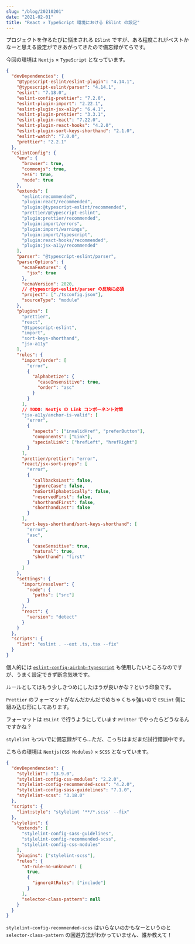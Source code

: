 ```yaml
---
slug: "/blog/20210201"
date: "2021-02-01"
title: "React × TypeScript 環境における ESlint の設定"
---
```


プロジェクトを作るたびに悩まされる `ESlint` ですが、ある程度これがベストかなーと思える設定ができあがってきたので備忘録がてらです。

今回の環境は `Nextjs` × `TypeScript` となっています。

```json
{
  "devDependencies": {
    "@typescript-eslint/eslint-plugin": "4.14.1",
    "@typescript-eslint/parser": "4.14.1",
    "eslint": "7.18.0",
    "eslint-config-prettier": "7.2.0",
    "eslint-plugin-import": "2.22.1",
    "eslint-plugin-jsx-a11y": "6.4.1",
    "eslint-plugin-prettier": "3.3.1",
    "eslint-plugin-react": "7.22.0",
    "eslint-plugin-react-hooks": "4.2.0",
    "eslint-plugin-sort-keys-shorthand": "2.1.0",
    "eslint-watch": "7.0.0",
    "prettier": "2.2.1"
  },
  "eslintConfig": {
    "env": {
      "browser": true,
      "commonjs": true,
      "es6": true,
      "node": true
    },
    "extends": [
      "eslint:recommended",
      "plugin:react/recommended",
      "plugin:@typescript-eslint/recommended",
      "prettier/@typescript-eslint",
      "plugin:prettier/recommended",
      "plugin:import/errors",
      "plugin:import/warnings",
      "plugin:import/typescript",
      "plugin:react-hooks/recommended",
      "plugin:jsx-a11y/recommended"
    ],
    "parser": "@typescript-eslint/parser",
    "parserOptions": {
      "ecmaFeatures": {
        "jsx": true
      },
      "ecmaVersion": 2020,
      // @typescript-eslint/parser の反映に必須
      "project": ["./tsconfig.json"],
      "sourceType": "module"
    },
    "plugins": [
      "prettier",
      "react",
      "@typescript-eslint",
      "import",
      "sort-keys-shorthand",
      "jsx-a11y"
    ],
    "rules": {
      "import/order": [
        "error",
        {
          "alphabetize": {
            "caseInsensitive": true,
            "order": "asc"
          }
        }
      ],
      // TODO: Nextjs の Link コンポーネント対策
      "jsx-a11y/anchor-is-valid": [
        "error",
        {
          "aspects": ["invalidHref", "preferButton"],
          "components": ["Link"],
          "specialLink": ["hrefLeft", "hrefRight"]
        }
      ],
      "prettier/prettier": "error",
      "react/jsx-sort-props": [
        "error",
        {
          "callbacksLast": false,
          "ignoreCase": false,
          "noSortAlphabetically": false,
          "reservedFirst": false,
          "shorthandFirst": false,
          "shorthandLast": false
        }
      ],
      "sort-keys-shorthand/sort-keys-shorthand": [
        "error",
        "asc",
        {
          "caseSensitive": true,
          "natural": true,
          "shorthand": "first"
        }
      ]
    },
    "settings": {
      "import/resolver": {
        "node": {
          "paths": ["src"]
        }
      },
      "react": {
        "version": "detect"
      }
    }
  },
  "scripts": {
    "lint": "eslint . --ext .ts,.tsx --fix"
  }
}
```

個人的には [`eslint-config-airbnb-typescript`](https://www.npmjs.com/package/eslint-config-airbnb-typescript) も使用したいところなのですが、うまく設定できず断念気味です。

ルールとしてはもう少しきつめにしたほうが良いかな？という印象です。

`Prettier` のフォーマットがなんだかんだでめちゃくちゃ強いので `ESLint` 側に組み込む形にしてあります。

フォーマットは `ESLint` で行うようにしています `Pritter` でやったらどうなるんですかね？

`stylelint` もついでに備忘録がてら…ただ、こっちはまだまだ試行錯誤中です。

こちらの環境は `Nextjs(CSS Modules)` × `SCSS` となっています。

```json
{
  "devDependencies": {
    "stylelint": "13.9.0",
    "stylelint-config-css-modules": "2.2.0",
    "stylelint-config-recommended-scss": "4.2.0",
    "stylelint-config-sass-guidelines": "7.1.0",
    "stylelint-scss": "3.18.0"
  },
  "scripts": {
    "lint:style": "stylelint '**/*.scss' --fix"
  },
  "stylelint": {
    "extends": [
      "stylelint-config-sass-guidelines",
      "stylelint-config-recommended-scss",
      "stylelint-config-css-modules"
    ],
    "plugins": ["stylelint-scss"],
    "rules": {
      "at-rule-no-unknown": [
        true,
        {
          "ignoreAtRules": ["include"]
        }
      ],
      "selector-class-pattern": null
    }
  }
}
```

`stylelint-config-recommended-scss` はいらないのかもなーというのと `selector-class-pattern` の回避方法がわかっていません、誰か教えて！
